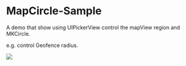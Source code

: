 # MapCircle-Sample

A demo that show using UIPickerView control the mapView region and MKCircle.

e.g. control Geofence radius.

![](https://raw.githubusercontent.com/liu044100/MapCircle-Sample/master/demo.gif)
